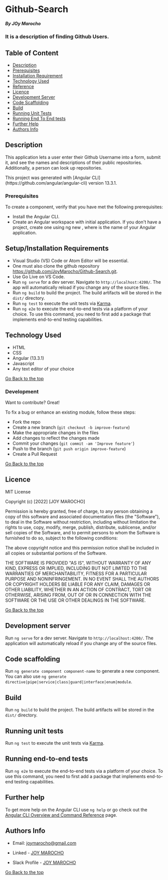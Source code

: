 # Github-Search
##### By JOy Marocho
### It is a description of finding Github Users.
## Table of Content
+ [Description](#description)
+ [Prerequisites](#prerequisites)
+ [Installation Requirement](#Installation)
+ [Technology Used](#technology-used)
+ [Reference](#reference)
+ [Licence](#licence)
+ [Development Server](#development-server)
+ [Code Scaffolding](#code-scaffolding)
+ [Build](#build)
+ [Running Unit Tests](#running-unit-tests)
+ [Running End To End tests](#running-end-to-end-tests)
+ [Further Help](#further-help)
+ [Authors Info](#author-Info)

## Description
<p>This application lets a user enter their Github Username into a form, submit it, and see the names and descriptions of their public repositories. Additionally, a person can look up repositories.</p>
<p>This project was generated with [Angular CLI](https://github.com/angular/angular-cli) version 13.3.1.</p>

### Prerequisites
To create a component, verify that you have met the following prerequisites:

-   Install the Angular CLI.
-   Create an Angular workspace with initial application. If you don't have a project, create one using ng new <project-name>, where <project-name> is the name of your Angular application.

## Setup/Installation Requirements
* Visual Studio (VS) Code or Atom Editor will be essential.
* One must also clone the github repository <https://github.com/JoyMarocho/Github-Search.git>.
* Use Go Live on VS Code.
* Run `ng serve` for a dev server. Navigate to `http://localhost:4200/`. The app will automatically reload if you change any of the source files.
* Run `ng build` to build the project. The build artifacts will be stored in the `dist/` directory.
* Run `ng test` to execute the unit tests via [Karma](https://karma-runner.github.io).
* Run `ng e2e` to execute the end-to-end tests via a platform of your choice. To use this command, you need to first add a package that implements end-to-end testing capabilities.
 
## Technology Used
 * HTML
 * CSS
 * Angular (13.3.1)
 * Javascript
 * Any text editor of your choice 
 
 [Go Back to the top](#Github-Search)

### Development

Want to contribute? Great!

To fix a bug or enhance an existing module, follow these steps:

- Fork the repo
- Create a new branch (`git checkout -b improve-feature`)
- Make the appropriate changes in the files
- Add changes to reflect the changes made
- Commit your changes (`git commit -am 'Improve feature'`)
- Push to the branch (`git push origin improve-feature`)
- Create a Pull Request 
 
 [Go Back to the top](#Github-Search)

  ## Licence
 
 MIT License
 
 Copyright (c) [2022] [JOY MAROCHO]
 
 Permission is hereby granted, free of charge, to any person obtaining a copy
 of this software and associated documentation files (the "Software"), to deal
 in the Software without restriction, including without limitation the rights
 to use, copy, modify, merge, publish, distribute, sublicense, and/or sell
 copies of the Software, and to permit persons to whom the Software is
 furnished to do so, subject to the following conditions:
 
 The above copyright notice and this permission notice shall be included in all
 copies or substantial portions of the Software.
 
 THE SOFTWARE IS PROVIDED "AS IS", WITHOUT WARRANTY OF ANY KIND, EXPRESS OR
 IMPLIED, INCLUDING BUT NOT LIMITED TO THE WARRANTIES OF MERCHANTABILITY,
 FITNESS FOR A PARTICULAR PURPOSE AND NONINFRINGEMENT. IN NO EVENT SHALL THE
 AUTHORS OR COPYRIGHT HOLDERS BE LIABLE FOR ANY CLAIM, DAMAGES OR OTHER
 LIABILITY, WHETHER IN AN ACTION OF CONTRACT, TORT OR OTHERWISE, ARISING FROM,
 OUT OF OR IN CONNECTION WITH THE SOFTWARE OR THE USE OR OTHER DEALINGS IN THE
 SOFTWARE.
 
 [Go Back to the top](#Github-Search)

## Development server

Run `ng serve` for a dev server. Navigate to `http://localhost:4200/`. The application will automatically reload if you change any of the source files.

## Code scaffolding

Run `ng generate component component-name` to generate a new component. You can also use `ng generate directive|pipe|service|class|guard|interface|enum|module`.

## Build

Run `ng build` to build the project. The build artifacts will be stored in the `dist/` directory.

## Running unit tests

Run `ng test` to execute the unit tests via [Karma](https://karma-runner.github.io).

## Running end-to-end tests

Run `ng e2e` to execute the end-to-end tests via a platform of your choice. To use this command, you need to first add a package that implements end-to-end testing capabilities.

## Further help

To get more help on the Angular CLI use `ng help` or go check out the [Angular CLI Overview and Command Reference](https://angular.io/cli) page.

 ## Authors Info
 
 -  Email: joymarocho@gmail.com

-    Linked - [JOY MAROCHO](https://www.linkedin.com/in/joy-marocho-553b3b12a/)

 -  Slack Profile - [JOY MAROCHO](https://app.slack.com/client/T0101L740P4/D0330AQB1PSlack%20Profile%20-%20[JOY%20MAROCHO](https://app.slack.com/client/T077KKCG6/GLRQR61NW/user_profile/UKXhttps://app.slack.com/client/T0101L740P4/D0330AQB1PSlack%20Profile%20-%20[JOY%20MAROCHO](https://app.slack.com/client/T077KKCG6/GLRQR61NW/user_profile/UKXCHMCNP?cdn_fallback=1)WCHMCNP?cdn_fallback=1)W)
 
 [Go Back to the top](#Github-Search)